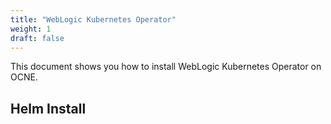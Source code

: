 ```yaml
---
title: "WebLogic Kubernetes Operator"
weight: 1
draft: false
---
```

This document shows you how to install WebLogic Kubernetes Operator on OCNE.

## Helm Install